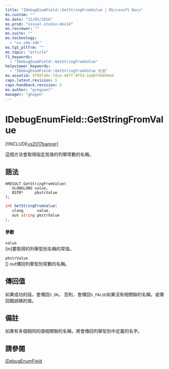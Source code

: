 ```yaml
---
title: "IDebugEnumField::GetStringFromValue | Microsoft Docs"
ms.custom: ""
ms.date: "12/05/2016"
ms.prod: "visual-studio-dev14"
ms.reviewer: ""
ms.suite: ""
ms.technology: 
  - "vs-ide-sdk"
ms.tgt_pltfrm: ""
ms.topic: "article"
f1_keywords: 
  - "IDebugEnumField::GetStringFromValue"
helpviewer_keywords: 
  - "IDebugEnumField::GetStringFromValue 方法"
ms.assetid: 5f95fd0c-fdce-497f-9f54-2ad8749494e9
caps.latest.revision: 5
caps.handback.revision: 5
ms.author: "gregvanl"
manager: "ghogen"
---
```

# IDebugEnumField::GetStringFromValue
[!INCLUDE[vs2017banner](../../../code-quality/includes/vs2017banner.md)]

這個方法會取得指定其值的列舉常數的名稱。  
  
## 語法  
  
```cpp#  
HRESULT GetStringFromValue(  
   ULONGLONG value,  
   BSTR*     pbstrValue  
);  
```  
  
```c#  
int GetStringFromValue(  
   ulong      value,  
   out string pbstrValue  
);  
```  
  
#### 參數  
 `value`  
 \[in\]要取得的列舉型別名稱的常值。  
  
 `pbstrValue`  
 \[\] out傳回列舉型別常數的名稱。  
  
## 傳回值  
 如果成功的話，會傳回`S_OK`。 否則，會傳回`S_FALSE`如果沒有相關聯的名稱，或傳回錯誤碼的值。  
  
## 備註  
 如果有多個相同的值相關聯的名稱，將會傳回列舉型別中定義的名字。  
  
## 請參閱  
 [IDebugEnumField](../../../extensibility/debugger/reference/idebugenumfield.md)